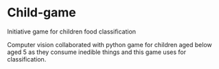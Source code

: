 # Child-game
Initiative game for children food classification

Computer vision collaborated with python game for children aged below aged 5 as they consume inedible things and this game uses for classification.
